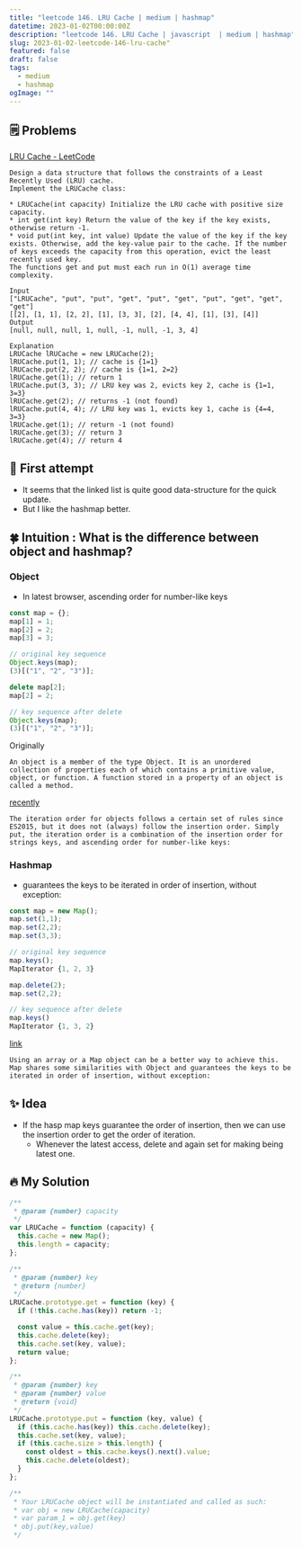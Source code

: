 ```yaml
---
title: "leetcode 146. LRU Cache | medium | hashmap"
datetime: 2023-01-02T00:00:00Z
description: "leetcode 146. LRU Cache | javascript  | medium | hashmap"
slug: 2023-01-02-leetcode-146-lru-cache"
featured: false
draft: false
tags:
  - medium
  - hashmap
ogImage: ""
---
```


## 🗒️ Problems

[LRU Cache - LeetCode](https://leetcode.com/problems/lru-cache/)

```
Design a data structure that follows the constraints of a Least Recently Used (LRU) cache.
Implement the LRUCache class:

* LRUCache(int capacity) Initialize the LRU cache with positive size capacity.
* int get(int key) Return the value of the key if the key exists, otherwise return -1.
* void put(int key, int value) Update the value of the key if the key exists. Otherwise, add the key-value pair to the cache. If the number of keys exceeds the capacity from this operation, evict the least recently used key.
The functions get and put must each run in O(1) average time complexity.
```

```
Input
["LRUCache", "put", "put", "get", "put", "get", "put", "get", "get", "get"]
[[2], [1, 1], [2, 2], [1], [3, 3], [2], [4, 4], [1], [3], [4]]
Output
[null, null, null, 1, null, -1, null, -1, 3, 4]

Explanation
LRUCache lRUCache = new LRUCache(2);
lRUCache.put(1, 1); // cache is {1=1}
lRUCache.put(2, 2); // cache is {1=1, 2=2}
lRUCache.get(1); // return 1
lRUCache.put(3, 3); // LRU key was 2, evicts key 2, cache is {1=1, 3=3}
lRUCache.get(2); // returns -1 (not found)
lRUCache.put(4, 4); // LRU key was 1, evicts key 1, cache is {4=4, 3=3}
lRUCache.get(1); // return -1 (not found)
lRUCache.get(3); // return 3
lRUCache.get(4); // return 4
```

## 🤔 First attempt

- It seems that the linked list is quite good data-structure for the quick update.
- But I like the hashmap better.

## 🍀 Intuition : What is the difference between object and hashmap?

### Object

- In latest browser, ascending order for number-like keys

```javascript
const map = {};
map[1] = 1;
map[2] = 2;
map[3] = 3;

// original key sequence
Object.keys(map);
(3)[("1", "2", "3")];

delete map[2];
map[2] = 2;

// key sequence after delete
Object.keys(map);
(3)[("1", "2", "3")];
```

Originally

```
An object is a member of the type Object. It is an unordered collection of properties each of which contains a primitive value, object, or function. A function stored in a property of an object is called a method.
```

[recently](https://stackoverflow.com/a/5525820/2453632)

```
The iteration order for objects follows a certain set of rules since ES2015, but it does not (always) follow the insertion order. Simply put, the iteration order is a combination of the insertion order for strings keys, and ascending order for number-like keys:
```

### Hashmap

- guarantees the keys to be iterated in order of insertion, without exception:

```javascript
const map = new Map();
map.set(1,1);
map.set(2,2);
map.set(3,3);

// original key sequence
map.keys();
MapIterator {1, 2, 3}

map.delete(2);
map.set(2,2);

// key sequence after delete
map.keys()
MapIterator {1, 3, 2}
```

[link](https://stackoverflow.com/a/5525820/2453632)

```
Using an array or a Map object can be a better way to achieve this. Map shares some similarities with Object and guarantees the keys to be iterated in order of insertion, without exception:
```

## ✨ Idea

- If the hasp map keys guarantee the order of insertion, then we can use the insertion order to get the order of iteration.
  - Whenever the latest access, delete and again set for making being latest one.

## 🔥 My Solution

```javascript
/**
 * @param {number} capacity
 */
var LRUCache = function (capacity) {
  this.cache = new Map();
  this.length = capacity;
};

/**
 * @param {number} key
 * @return {number}
 */
LRUCache.prototype.get = function (key) {
  if (!this.cache.has(key)) return -1;

  const value = this.cache.get(key);
  this.cache.delete(key);
  this.cache.set(key, value);
  return value;
};

/**
 * @param {number} key
 * @param {number} value
 * @return {void}
 */
LRUCache.prototype.put = function (key, value) {
  if (this.cache.has(key)) this.cache.delete(key);
  this.cache.set(key, value);
  if (this.cache.size > this.length) {
    const oldest = this.cache.keys().next().value;
    this.cache.delete(oldest);
  }
};

/**
 * Your LRUCache object will be instantiated and called as such:
 * var obj = new LRUCache(capacity)
 * var param_1 = obj.get(key)
 * obj.put(key,value)
 */
```

